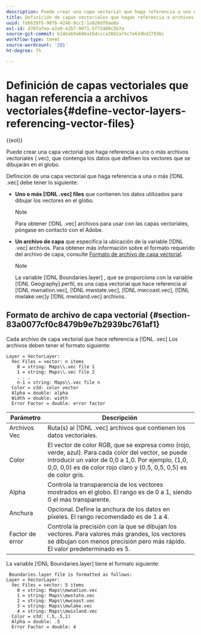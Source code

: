 ```yaml
---
description: Puede crear una capa vectorial que haga referencia a uno o más archivos vectoriales (.vec), que contenga los datos que definen los vectores que se dibujarán en el globo.
title: Definición de capas vectoriales que hagan referencia a archivos vectoriales
uuid: fe6639fb-98fb-4246-9cc1-1a928df6ae0a
exl-id: d78fa7ea-e2a9-42b7-9071-5f72409c5b7a
source-git-commit: b1dda69a606a16dccca30d2a74c7e63dbd27936c
workflow-type: tm+mt
source-wordcount: '281'
ht-degree: 7%

---
```


# Definición de capas vectoriales que hagan referencia a archivos vectoriales{#define-vector-layers-referencing-vector-files}

{{eol}}

Puede crear una capa vectorial que haga referencia a uno o más archivos vectoriales (.vec), que contenga los datos que definen los vectores que se dibujarán en el globo.

Definición de una capa vectorial que haga referencia a una o más [!DNL .vec] debe tener lo siguiente:

* **Uno o más [!DNL .vec] files** que contienen los datos utilizados para dibujar los vectores en el globo.

   >[!NOTE]
   >
   >Para obtener [!DNL .vec] archivos para usar con las capas vectoriales, póngase en contacto con el Adobe.

* **Un archivo de capa** que especifica la ubicación de la variable [!DNL .vec] archivos. Para obtener más información sobre el formato requerido del archivo de capa, consulte [Formato de archivo de capa vectorial](../../../../home/c-get-started/c-im-layers/c-vctr-layers/c-ref-vctr-files.md#section-83a0077cf0c8479b9e7b2939bc761af1).

   >[!NOTE]
   >
   >La variable [!DNL Boundaries.layer] , que se proporciona con la variable [!DNL Geography] perfil, es una capa vectorial que hace referencia al [!DNL mwnation.vec], [!DNL mwstate.vec], [!DNL mwcoast.vec], [!DNL mwlake.vec]y [!DNL mwisland.vec] archivos.

## Formato de archivo de capa vectorial {#section-83a0077cf0c8479b9e7b2939bc761af1}

Cada archivo de capa vectorial que hace referencia a [!DNL .vec] Los archivos deben tener el formato siguiente:

```
Layer = VectorLayer:
  Vec Files = vector: n items
    0 = string: Maps\\.vec file 1
    1 = string: Maps\\.vec file 2
    . . .
    n-1 = string: Maps\\.vec file n
  Color = v3d: color vector
  Alpha = double: alpha
  Width = double: width
  Error Factor = double: error factor
```

| Parámetro | Descripción |
|---|---|
| Archivos Vec | Ruta(s) al [!DNL .vec] archivos que contienen los datos vectoriales. |
| Color | El vector de color RGB, que se expresa como (rojo, verde, azul). Para cada color del vector, se puede introducir un valor de 0,0 a 1,0. Por ejemplo, (1,0, 0,0, 0,0) es de color rojo claro y (0,5, 0,5, 0,5) es de color gris. |
| Alpha | Controla la transparencia de los vectores mostrados en el globo. El rango es de 0 a 1, siendo 0 el más transparente. |
| Anchura | Opcional. Define la anchura de los datos en píxeles. El rango recomendado es de 1 a 4. |
| Factor de error | Controla la precisión con la que se dibujan los vectores. Para valores más grandes, los vectores se dibujan con menos precisión pero más rápido. El valor predeterminado es 5. |

La variable [!DNL Boundaries.layer] tiene el formato siguiente:

```
 Boundaries.layer file is formatted as follows:
Layer = VectorLayer:
  Vec Files = vector: 5 items
    0 = string: Maps\\mwnation.vec
    1 = string: Maps\\mwstate.vec
    2 = string: Maps\\mwcoast.vec
    3 = string: Maps\\mwlake.vec
    4 = string: Maps\\mwisland.vec
  Color = v3d: (.5,.5,1)
  Alpha = double: .5
  Error Factor = double: 4
```
